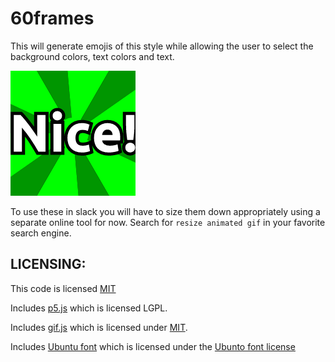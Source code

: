 # 60frames

This will generate emojis of this style while allowing the user to select the background colors, text colors and text.

![Nice Pinwheel](imgs/nice.gif)

To use these in slack you will have to size them down appropriately using a separate online tool for now.  Search for `resize animated gif` in your favorite search engine.

LICENSING:
----
This code is licensed [MIT](./LICENSE)

Includes [p5.js](https://p5js.org/) which is licensed LGPL.

Includes [gif.js](http://jnordberg.github.io/gif.js/) which is licensed under [MIT](https://github.com/jnordberg/gif.js/blob/master/LICENSE).

Includes [Ubuntu font](https://design.ubuntu.com/font/) which is licensed under the [Ubunto font license](https://ubuntu.com/legal/font-licence)

